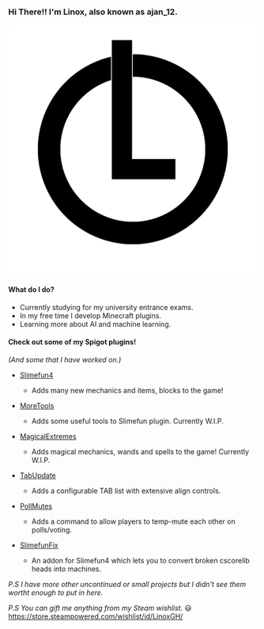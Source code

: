 ### Hi There!! I'm Linox, also known as ajan_12.

![LinoxGH - Logo](LogoDLR.png)

#### What do I do?
- Currently studying for my university entrance exams.
- In my free time I develop Minecraft plugins.
- Learning more about AI and machine learning.

#### Check out some of my Spigot plugins!
*(And some that I have worked on.)*
- [Slimefun4](https://github.com/Slimefun/Slimefun4)
	- Adds many new mechanics and items, blocks to the game!
	
- [MoreTools](https://github.com/LinoxGH/MoreTools)
	- Adds some useful tools to Slimefun plugin. Currently W.I.P.

- [MagicalExtremes](https://github.com/LinoxGH/MagicalExtremes)
	- Adds magical mechanics, wands and spells to the game! Currently W.I.P.
	
- [TabUpdate](https://github.com/LinoxGH/TabUpdate)
	- Adds a configurable TAB list with extensive align controls.
	
- [PollMutes](https://github.com/LinoxGH/PollMutes)
	- Adds a command to allow players to temp-mute each other on polls/voting.
	
- [SlimefunFix](https://github.com/LinoxGH/SlimefunFix)
	- An addon for Slimefun4 which lets you to convert broken cscorelib heads into machines.
	
*P.S I have more other uncontinued or small projects but I didn't see them wortht enough to put in here.*

*P.S You can gift me anything from my Steam wishlist.* :smiley: https://store.steampowered.com/wishlist/id/LinoxGH/
